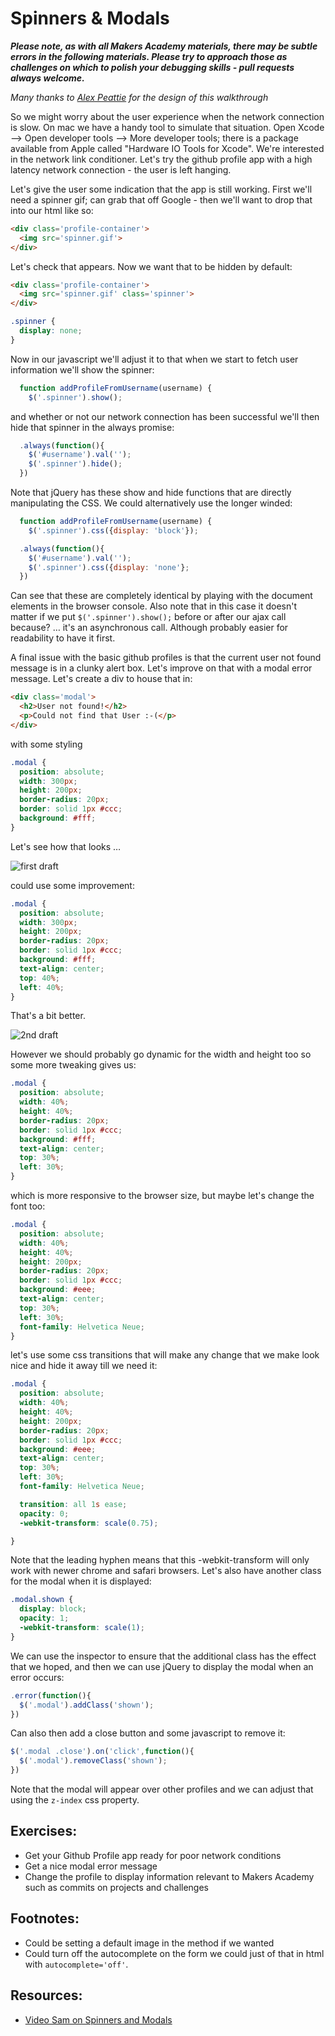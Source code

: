 Spinners & Modals
=================


***Please note, as with all Makers Academy materials, there may be subtle errors in the following materials.  Please try to approach those as challenges on which to polish your debugging skills - pull requests always welcome.***

*Many thanks to [Alex Peattie](https://github.com/alexpeattie) for the design of this walkthrough*

So we might worry about the user experience when the network connection is slow.  On mac we have a handy tool to simulate that situation.  Open Xcode --> Open developer tools --> More developer tools; there is a package available from Apple called "Hardware IO Tools for Xcode".  We're interested in the network link conditioner.  Let's try the github profile app with a high latency network connection - the user is left hanging.

Let's give the user some indication that the app is still working.  First we'll need a spinner gif; can grab that off Google - then we'll want to drop that into our html like so:

```html
<div class='profile-container'>
  <img src='spinner.gif'>
</div>
```

Let's check that appears.  Now we want that to be hidden by default:

```html
<div class='profile-container'>
  <img src='spinner.gif' class='spinner'>
</div>
```

```css
.spinner {
  display: none;
}
```

Now in our javascript we'll adjust it to that when we start to fetch user information we'll show the spinner:

```javascript
  function addProfileFromUsername(username) {
    $('.spinner').show();
```

and whether or not our network connection has been successful we'll then hide that spinner in the always promise:

```javascript
  .always(function(){
    $('#username').val('');
    $('.spinner').hide();
  })
```

Note that jQuery has these show and hide functions that are directly manipulating the CSS.  We could alternatively use the longer winded:

```javascript
  function addProfileFromUsername(username) {
    $('.spinner').css({display: 'block'});
```

```javascript
  .always(function(){
    $('#username').val('');
    $('.spinner').css({display: 'none'};
  })
```

Can see that these are completely identical by playing with the document elements in the browser console.  Also note that in this case it doesn't matter if we put `$('.spinner').show();` before or after our ajax call because?  … it's an asynchronous call.  Although probably easier for readability to have it first.

A final issue with the basic github profiles is that the current user not found message is in a clunky alert box.  Let's improve on that with a modal error message.  Let's create a div to house that in:

```html
<div class='modal'>
  <h2>User not found!</h2>
  <p>Could not find that User :-(</p>
</div>
```

with some styling

```css
.modal {
  position: absolute;
  width: 300px;
  height: 200px;
  border-radius: 20px;
  border: solid 1px #ccc;
  background: #fff;
}
```

Let's see how that looks …

![first draft](https://www.dropbox.com/s/rao9r7fl7z6opoh/Screenshot%202014-12-03%2014.14.32.png?dl=1)

could use some improvement:

```css
.modal {
  position: absolute;
  width: 300px;
  height: 200px;
  border-radius: 20px;
  border: solid 1px #ccc;
  background: #fff;
  text-align: center;
  top: 40%;
  left: 40%;
}
```

That's a bit better.

![2nd draft](https://www.dropbox.com/s/nkd9uebgrzbirc7/Screenshot%202014-12-03%2014.15.28.png?dl=1)

However we should probably go dynamic for the width and height too so some more tweaking gives us:

```css
.modal {
  position: absolute;
  width: 40%;
  height: 40%;
  border-radius: 20px;
  border: solid 1px #ccc;
  background: #fff;
  text-align: center;
  top: 30%;
  left: 30%;
}
```

which is more responsive to the browser size, but maybe let's change the font too:


```css
.modal {
  position: absolute;
  width: 40%;
  height: 40%;
  height: 200px;
  border-radius: 20px;
  border: solid 1px #ccc;
  background: #eee;
  text-align: center;
  top: 30%;
  left: 30%;
  font-family: Helvetica Neue;
}
```

let's use some css transitions that will make any change that we make look nice and hide it away till we need it:

```css
.modal {
  position: absolute;
  width: 40%;
  height: 40%;
  height: 200px;
  border-radius: 20px;
  border: solid 1px #ccc;
  background: #eee;
  text-align: center;
  top: 30%;
  left: 30%;
  font-family: Helvetica Neue;

  transition: all 1s ease;
  opacity: 0;
  -webkit-transform: scale(0.75);

}
```

Note that the leading hyphen means that this -webkit-transform will only work with newer chrome and safari browsers.  Let's also have another class for the modal when it is displayed:

```css
.modal.shown {
  display: block;
  opacity: 1;
  -webkit-transform: scale(1);
}
```

We can use the inspector to ensure that the additional class has the effect that we hoped, and then we can use jQuery to display the modal when an error occurs:

```javascript
.error(function(){
  $('.modal').addClass('shown');
})
```

Can also then add a close button and some javascript to remove it:


```javascript
$('.modal .close').on('click',function(){
  $('.modal').removeClass('shown');
})
```

Note that the modal will appear over other profiles and we can adjust that using the `z-index` css property.


Exercises:
------

* Get your Github Profile app ready for poor network conditions
* Get a nice modal error message
* Change the profile to display information relevant to Makers Academy such as commits on projects and challenges

Footnotes:
------

* Could be setting a default image in the method if we wanted
* Could turn off the autocomplete on the form we could just of that in html with `autocomplete='off'`.

Resources:
------

* [Video Sam on Spinners and Modals](https://www.youtube.com/watch?v=xE2K-Tlzqi8)
